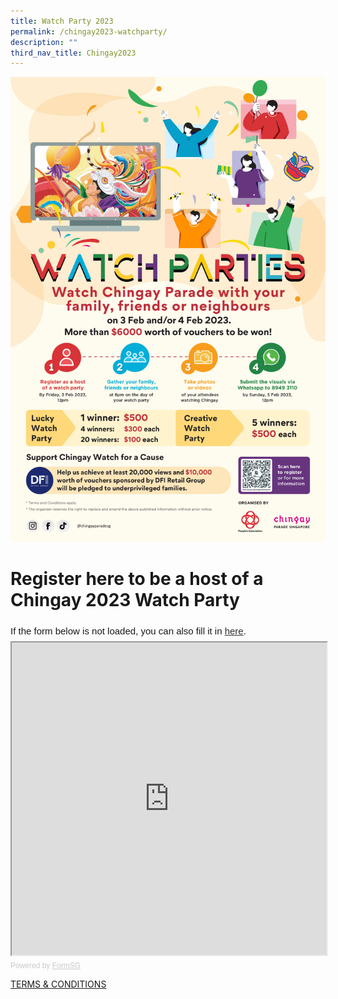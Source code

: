 ```yaml
---
title: Watch Party 2023
permalink: /chingay2023-watchparty/
description: ""
third_nav_title: Chingay2023
---
```


![Chingay 2023 Watch Party EDM](/images/whats-on/Chingay%202023%20Watch%20Party%20EDM.jpeg)

<!--for future use - to incude once info guide is ready

For more details, check out the watch party info guide [here](/files/whats-on/chingay50-watch-party-info-kit-(as-at-14-jan-2021).pdf)!

-->

# Register here to be a host of a Chingay 2023 Watch Party 

<div style="font-family:Sans-Serif;font-size:15px;color:#000;opacity:0.9;padding-top:5px;padding-bottom:8px">If the form below is not loaded, you can also fill it in <a href="https://go.gov.sg/chingay2023watchpartyregistration/">here</a>.</div>


<!-- Change the width and height values to suit you best -->
<iframe id="iframe" src="https://form.gov.sg/6350c1d4e765ca001218ba15" style="width:100%;height:500px"></iframe>

<div style="font-family:Sans-Serif;font-size:12px;color:#999;opacity:0.5;padding-top:5px">Powered by <a href="https://form.gov.sg/" style="color: #999">FormSG</a></div>



[TERMS & CONDITIONS](/files/whats-on/Chingay%202023%20Watch%20Party%20-%20Terms%20and%20Conditions.pdf)